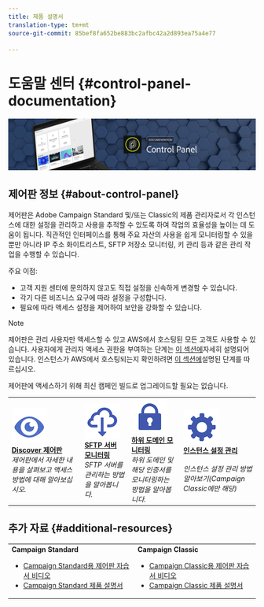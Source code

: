 ```yaml
---
title: 제품 설명서
translation-type: tm+mt
source-git-commit: 85bef8fa652be883bc2afbc42a2d893ea75a4e77

---
```



# 도움말 센터 {#control-panel-documentation}

![](assets/do-not-localize/banner.png)

## 제어판 정보 {#about-control-panel}

제어판은 Adobe Campaign Standard 및/또는 Classic의 제품 관리자로서 각 인스턴스에 대한 설정을 관리하고 사용을 추적할 수 있도록 하여 작업의 효율성을 높이는 데 도움이 됩니다. 직관적인 인터페이스를 통해 주요 자산의 사용을 쉽게 모니터링할 수 있을 뿐만 아니라 IP 주소 화이트리스트, SFTP 저장소 모니터링, 키 관리 등과 같은 관리 작업을 수행할 수 있습니다.

주요 이점:

* 고객 지원 센터에 문의하지 않고도 직접 설정을 신속하게 변경할 수 있습니다.
* 각기 다른 비즈니스 요구에 따라 설정을 구성합니다.
* 필요에 따라 액세스 설정을 제어하여 보안을 강화할 수 있습니다.

>[!NOTE]
>제어판은 관리 사용자만 액세스할 수 있고 AWS에서 호스팅된 모든 고객도 사용할 수 있습니다. 사용자에게 관리자 액세스 권한을 부여하는 단계는 [이 섹션에](discover/using/managing-permissions.md)자세히 설명되어 있습니다. 인스턴스가 AWS에서 호스팅되는지 확인하려면 [이 섹션에](faq.md)설명된 단계를 따르십시오.
>
>제어판에 액세스하기 위해 최신 캠페인 빌드로 업그레이드할 필요는 없습니다.

<table>
<tr>
    <td>
        <a href="discover/using/accessing-control-panel.md"><img alt="조건" src="assets/do-not-localize/discover.png"/></a>
        <div><a href="discover/using/accessing-control-panel.md"><strong>Discover 제어판</strong></a></div>
        <em>제어판에서 자세한 내용을 살펴보고 액세스 방법에 대해 알아보십시오.</em>
    </td>
    <td>
        <a href="sftp/using/about-sftp-management.md"><img alt="조건" src="assets/do-not-localize/sftp.png"/></a>
        <div><a href="sftp/using/about-sftp-management.md"><strong>SFTP 서버 모니터링</strong></a></div>
        <em>SFTP 서버를 관리하는 방법을 알아봅니다.</em>
    </td>
    <td>
        <a href="subdomains-certificates/using/subdomains-branding.md"><img alt="조건" src="assets/do-not-localize/subdomains.png"/></a>
        <div><a href="subdomains-certificates/using/subdomains-branding.md"><strong>하위 도메인 모니터링</strong></a></div>
        <em>하위 도메인 및 해당 인증서를 모니터링하는 방법을 알아봅니다.</em>
    </td>
    <td>
        <a href="instances-settings/using/ip-whitelisting-instance-access.md"><img alt="조건" src="assets/do-not-localize/instance_settings.png"/></a>
        <div><a href="instances-settings/using/ip-whitelisting-instance-access.md"><strong>인스턴스 설정 관리</strong></a></div>
        <br/><em>인스턴스 설정 관리 방법 알아보기(Campaign Classic에만 해당)</em>
    </td>
</tr>
</table>

## 추가 자료 {#additional-resources}

<table>
    <tr>
        <td><b>Campaign Standard</b><br/>
        <ul>
            <li><a href="https://docs.adobe.com/content/help/en/campaign-learn/campaign-standard-tutorials/administrating/control-panel/control-panel-overview.html">Campaign Standard용 제어판 자습서 비디오</a></li>
            <li><a href="https://docs.adobe.com/content/help/en/campaign-standard/using/campaign-standard-home.html">Campaign Standard 제품 설명서</a></li>
        </ul>
        </td>
        <td><b>Campaign Classic</b><br/>
        <ul>
            <li><a href="https://docs.adobe.com/content/help/en/campaign-learn/campaign-classic-tutorials/administrating/control-panel-acc/control-panel-overview.html">Campaign Classic용 제어판 자습서 비디오</a></li>
            <li><a href="https://docs.adobe.com/content/help/en/campaign-classic/using/campaign-classic-home.html">Campaign Classic 제품 설명서</a></li>
        </ul>
        </td>
    </tr>
</table>
